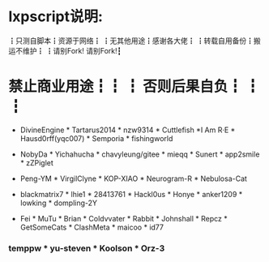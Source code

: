 # lxpscript说明:
┇只测自脚本┇资源于网络┇
┇无其他用途┇感谢各大佬┇
┇转载自用备份┇搬运不维护┇
┇请别Fork!  请别Fork!┇ 
# 禁止商业用途┇┇ ┇  否则后果自负┇ ┇ ┇

+ DivineEngine * Tartarus2014 * nzw9314 * Cuttlefish *I Am R·E * Hausd0rff(yqc007) * Semporia * fishingworld

+ NobyDa * Yichahucha * chavyleung/gitee * mieqq * Sunert * app2smile * zZPiglet

+ Peng-YM * VirgilClyne * KOP-XIAO * Neurogram-R * Nebulosa-Cat

+ blackmatrix7 * lhie1 * 28413761 * Hackl0us * Honye * anker1209 * lowking * dompling-2Y

+ Fei * MuTu * Brian * Coldvvater * Rabbit * Johnshall * Repcz * GetSomeCats * ClashMeta * maicoo * id77

### temppw * yu-steven * Koolson * Orz-3

